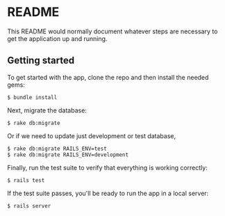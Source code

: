 # README

This README would normally document whatever steps are necessary to get the
application up and running.

## Getting started

To get started with the app, clone the repo and then install the needed gems:

```
$ bundle install
```

Next, migrate the database:

```
$ rake db:migrate
```

Or if we need to update just development or test database,

```
$ rake db:migrate RAILS_ENV=test
$ rake db:migrate RAILS_ENV=development
```

Finally, run the test suite to verify that everything is working correctly:

```
$ rails test
```

If the test suite passes, you'll be ready to run the app in a local server:

```
$ rails server
```
